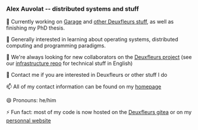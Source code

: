 ### Alex Auvolat -- distributed systems and stuff

🔭 Currently working on [Garage](https://garagehq.deuxfleurs.fr/) and [other Deuxfleurs stuff](https://git.deuxfleurs.fr/Deuxfleurs), as well as finishing my PhD thesis.

🌱 Generally interested in learning about operating systems, distributed computing and programming paradigms.

👯 We're always looking for new collaborators on the [Deuxfleurs project](https://deuxfleurs.fr) (see our [infrastructure repo](https://git.deuxfleurs.fr/Deuxfleurs/infrastructure) for technical stuff in English)

💬 Contact me if you are interested in Deuxfleurs or other stuff I do

📫 All of my contact information can be found on my [homepage](https://adnab.me)

😄 Pronouns: he/him

⚡ Fun fact: most of my code is now hosted on the [Deuxfleurs gitea](https://git.deuxfleurs.fr) or on my [personnal website](https://adnab.me/cgit/)
